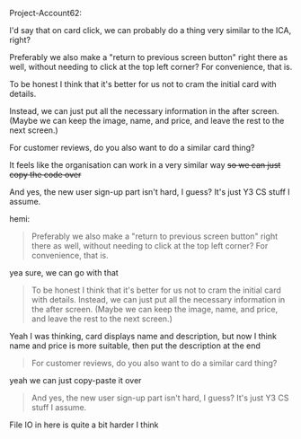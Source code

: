 Project-Account62:

I'd say that on card click, we can probably do a thing very similar to the ICA, right?

Preferably we also make a "return to previous screen button" right there as well, without needing to click at the top left corner? For convenience, that is.

To be honest I think that it's better for us not to cram the initial card with details.

Instead, we can just put all the necessary information in the after screen. (Maybe we can keep the image, name, and price, and leave the rest to the next screen.)


For customer reviews, do you also want to do a similar card thing?

It feels like the organisation can work in a very similar way ~~so we can just copy the code over~~

And yes, the new user sign-up part isn't hard, I guess? It's just Y3 CS stuff I assume.

hemi:

> Preferably we also make a "return to previous screen button" right there as well, without needing to click at the top left corner? For convenience, that is.

yea sure, we can go with that

> To be honest I think that it's better for us not to cram the initial card with details.
> Instead, we can just put all the necessary information in the after screen. (Maybe we can keep the image, name, and price, and leave the rest to the next screen.)

Yeah I was thinking, card displays name and description, but now I think name and price is more suitable, then put the description at the end

> For customer reviews, do you also want to do a similar card thing?

yeah we can just copy-paste it over

> And yes, the new user sign-up part isn't hard, I guess? It's just Y3 CS stuff I assume.

File IO in here is quite a bit harder I think

